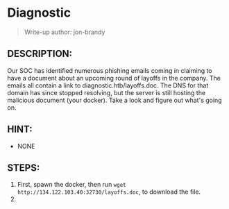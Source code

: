 # Diagnostic
> Write-up author: jon-brandy
## DESCRIPTION:
Our SOC has identified numerous phishing emails coming in claiming to have a document about an upcoming round of layoffs in the company. 
The emails all contain a link to diagnostic.htb/layoffs.doc. 
The DNS for that domain has since stopped resolving, but the server is still hosting the malicious document (your docker). 
Take a look and figure out what's going on.
## HINT:
- NONE
## STEPS:
1. First, spawn the docker, then run `wget http://134.122.103.40:32730/layoffs.doc`, to download the file.
2. 
